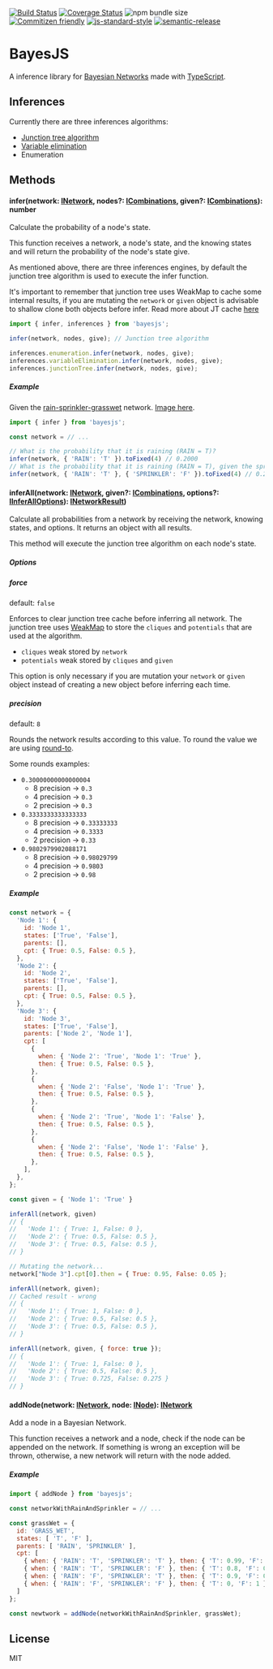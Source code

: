 [![Build Status](https://app.travis-ci.com/bayesjs/bayesjs.svg?branch=master)](https://app.travis-ci.com/bayesjs/bayesjs)
[![Coverage Status](https://coveralls.io/repos/github/bayesjs/bayesjs/badge.svg)](https://coveralls.io/github/bayesjs/bayesjs)
![npm bundle size](https://img.shields.io/bundlephobia/min/bayesjs)
[![Commitizen friendly](https://img.shields.io/badge/commitizen-friendly-brightgreen.svg)](http://commitizen.github.io/cz-cli/)
[![js-standard-style](https://img.shields.io/badge/code%20style-standard-brightgreen.svg)](http://standardjs.com)
[![semantic-release](https://img.shields.io/badge/%20%20%F0%9F%93%A6%F0%9F%9A%80-semantic--release-e10079.svg)](https://github.com/semantic-release/semantic-release)

# BayesJS

A inference library for [Bayesian Networks](https://en.wikipedia.org/wiki/Bayesian_network) made with [TypeScript](https://www.typescriptlang.org/).

## Inferences

Currently there are three inferences algorithms:

- [Junction tree algorithm](https://en.wikipedia.org/wiki/Junction_tree_algorithm)
- [Variable elimination](https://en.wikipedia.org/wiki/Variable_elimination)
- Enumeration

## Methods

#### infer(network: [INetwork](https://github.com/fhelwanger/bayesjs/blob/master/src/types/INetwork.ts), nodes?: [ICombinations](https://github.com/fhelwanger/bayesjs/blob/master/src/types/ICombinations.ts), given?: [ICombinations](https://github.com/fhelwanger/bayesjs/blob/master/src/types/ICombinations.ts)): number
Calculate the probability of a node's state.

This function receives a network, a node's state, and the knowing states and will return the probability of the node's state give.

As mentioned above, there are three inferences engines, by default the junction tree algorithm is used to execute the infer function.

It's important to remember that junction tree uses WeakMap to cache some internal results, if you are mutating the `network` or `given` object is advisable to shallow clone both objects before infer.
Read more about JT cache [here](#force)

```js
import { infer, inferences } from 'bayesjs';

infer(network, nodes, give); // Junction tree algorithm

inferences.enumeration.infer(network, nodes, give);
inferences.variableElimination.infer(network, nodes, give);
inferences.junctionTree.infer(network, nodes, give);
```

##### Example

Given the [rain-sprinkler-grasswet](https://github.com/fhelwanger/bayesjs/blob/master/models/rain-sprinkler-grasswet.ts) network. [Image here](https://en.wikipedia.org/wiki/Bayesian_network#/media/File:SimpleBayesNet.svg).

```js
import { infer } from 'bayesjs';

const network = // ...

// What is the probability that it is raining (RAIN = T)?
infer(network, { 'RAIN': 'T' }).toFixed(4) // 0.2000
// What is the probability that it is raining (RAIN = T), given the sprinkler is off (SPRINKLER = F)?
infer(network, { 'RAIN': 'T' }, { 'SPRINKLER': 'F' }).toFixed(4) // 0.2920
```

#### inferAll(network: [INetwork](https://github.com/fhelwanger/bayesjs/blob/master/src/types/INetwork.ts), given?: [ICombinations](https://github.com/fhelwanger/bayesjs/blob/master/src/types/ICombinations.ts), options?: [IInferAllOptions](https://github.com/fhelwanger/bayesjs/blob/master/src/types/IInferAllOptions.ts)): [INetworkResult](https://github.com/fhelwanger/bayesjs/blob/master/src/types/INetworkResult.ts))
Calculate all probabilities from a network by receiving the network, knowing states, and options.
It returns an object with all results.

This method will execute the junction tree algorithm on each node's state.

##### Options

##### force

default: `false`

Enforces to clear junction tree cache before inferring all network.
The junction tree uses [WeakMap](https://developer.mozilla.org/pt-BR/docs/Web/JavaScript/Reference/Global_Objects/WeakMap) to store the `cliques` and `potentials` that are used at the algorithm.
- `cliques` weak stored by `network`
- `potentials` weak stored by `cliques` and `given`

This option is only necessary if you are mutation your `network` or `given` object instead of creating a new object before inferring each time.

##### precision

default: `8`

Rounds the network results according to this value. To round the value we are using [round-to](https://www.npmjs.com/package/round-to).


Some rounds examples:
- `0.30000000000000004`
  - 8 precision -> `0.3`
  - 4 precision -> `0.3`
  - 2 precision -> `0.3`
- `0.3333333333333333`
  - 8 precision -> `0.33333333`
  - 4 precision -> `0.3333`
  - 2 precision -> `0.33`
- `0.9802979902088171`
  - 8 precision -> `0.98029799`
  - 4 precision -> `0.9803`
  - 2 precision -> `0.98`


##### Example

```js
const network = {
  'Node 1': {
    id: 'Node 1',
    states: ['True', 'False'],
    parents: [],
    cpt: { True: 0.5, False: 0.5 },
  },
  'Node 2': {
    id: 'Node 2',
    states: ['True', 'False'],
    parents: [],
    cpt: { True: 0.5, False: 0.5 },
  },
  'Node 3': {
    id: 'Node 3',
    states: ['True', 'False'],
    parents: ['Node 2', 'Node 1'],
    cpt: [
      {
        when: { 'Node 2': 'True', 'Node 1': 'True' },
        then: { True: 0.5, False: 0.5 },
      },
      {
        when: { 'Node 2': 'False', 'Node 1': 'True' },
        then: { True: 0.5, False: 0.5 },
      },
      {
        when: { 'Node 2': 'True', 'Node 1': 'False' },
        then: { True: 0.5, False: 0.5 },
      },
      {
        when: { 'Node 2': 'False', 'Node 1': 'False' },
        then: { True: 0.5, False: 0.5 },
      },
    ],
  },
};

const given = { 'Node 1': 'True' }

inferAll(network, given)
// {
//   'Node 1': { True: 1, False: 0 },
//   'Node 2': { True: 0.5, False: 0.5 },
//   'Node 3': { True: 0.5, False: 0.5 },
// }

// Mutating the network...
network["Node 3"].cpt[0].then = { True: 0.95, False: 0.05 };

inferAll(network, given);
// Cached result - wrong
// {
//   'Node 1': { True: 1, False: 0 },
//   'Node 2': { True: 0.5, False: 0.5 },
//   'Node 3': { True: 0.5, False: 0.5 },
// }

inferAll(network, given, { force: true });
// {
//   'Node 1': { True: 1, False: 0 },
//   'Node 2': { True: 0.5, False: 0.5 },
//   'Node 3': { True: 0.725, False: 0.275 }
// }
```

#### addNode(network: [INetwork](https://github.com/fhelwanger/bayesjs/blob/master/src/types/INetwork.ts), node: [INode](https://github.com/fhelwanger/bayesjs/blob/master/src/types/INode.ts)): [INetwork](https://github.com/fhelwanger/bayesjs/blob/master/src/types/INetwork.ts)
Add a node in a Bayesian Network.

This function receives a network and a node, check if the node can be appended on the network. If something is wrong an exception will be thrown, otherwise, a new network will return with the node added.

##### Example

```js
import { addNode } from 'bayesjs';

const networkWithRainAndSprinkler = // ...

const grassWet = {
  id: 'GRASS_WET',
  states: [ 'T', 'F' ],
  parents: [ 'RAIN', 'SPRINKLER' ],
  cpt: [
    { when: { 'RAIN': 'T', 'SPRINKLER': 'T' }, then: { 'T': 0.99, 'F': 0.01 } },
    { when: { 'RAIN': 'T', 'SPRINKLER': 'F' }, then: { 'T': 0.8, 'F': 0.2 } },
    { when: { 'RAIN': 'F', 'SPRINKLER': 'T' }, then: { 'T': 0.9, 'F': 0.1 } },
    { when: { 'RAIN': 'F', 'SPRINKLER': 'F' }, then: { 'T': 0, 'F': 1 } }
  ]
};

const newtwork = addNode(networkWithRainAndSprinkler, grassWet);
```

## License

MIT
